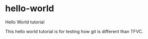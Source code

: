 # hello-world
Hello World tutorial

This hello world tutorial is for testing how git is different than TFVC.